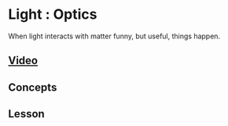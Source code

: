 # Light : Optics
When light interacts with matter funny, but useful, things happen.

## [Video]()

## Concepts

## Lesson

